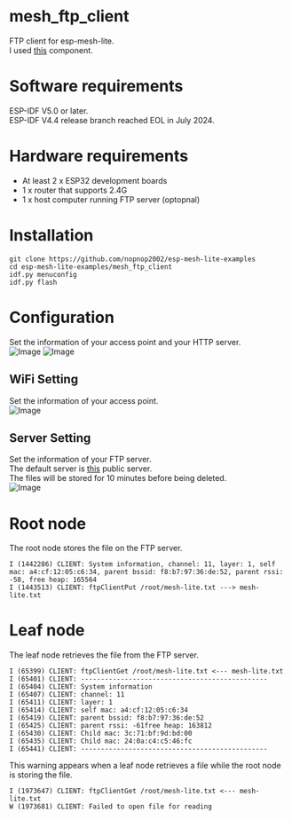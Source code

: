 # mesh_ftp_client
FTP client for esp-mesh-lite.   
I used [this](https://github.com/nopnop2002/esp-idf-ftpClient) component.   

# Software requirements
ESP-IDF V5.0 or later.   
ESP-IDF V4.4 release branch reached EOL in July 2024.   

# Hardware requirements
- At least 2 x ESP32 development boards
- 1 x router that supports 2.4G
- 1 x host computer running FTP server (optopnal)

# Installation
```
git clone https://github.com/nopnop2002/esp-mesh-lite-examples
cd esp-mesh-lite-examples/mesh_ftp_client
idf.py menuconfig
idf.py flash
```

# Configuration   
Set the information of your access point and your HTTP server.   
![Image](https://github.com/user-attachments/assets/28ee4b1b-541a-4bc0-9d20-4c70e0e60452)
![Image](https://github.com/user-attachments/assets/218ee65f-d94c-403d-b576-dc82eb8db4e7)

## WiFi Setting
Set the information of your access point.   
![Image](https://github.com/user-attachments/assets/3c873f51-cb79-4ae2-b980-1d49ea2f9245)

## Server Setting
Set the information of your FTP server.   
The default server is [this](https://dlptest.com/ftp-test/) public server.   
The files will be stored for 10 minutes before being deleted.   
![Image](https://github.com/user-attachments/assets/54e845bf-9c3e-4db6-8fa6-7e17cdcaac79)

# Root node
The root node stores the file on the FTP server.
```
I (1442286) CLIENT: System information, channel: 11, layer: 1, self mac: a4:cf:12:05:c6:34, parent bssid: f8:b7:97:36:de:52, parent rssi: -58, free heap: 165564
I (1443513) CLIENT: ftpClientPut /root/mesh-lite.txt ---> mesh-lite.txt
```

# Leaf node
The leaf node retrieves the file from the FTP server.
```
I (65399) CLIENT: ftpClientGet /root/mesh-lite.txt <--- mesh-lite.txt
I (65401) CLIENT: -----------------------------------------------
I (65404) CLIENT: System information
I (65407) CLIENT: channel: 11
I (65411) CLIENT: layer: 1
I (65414) CLIENT: self mac: a4:cf:12:05:c6:34
I (65419) CLIENT: parent bssid: f8:b7:97:36:de:52
I (65425) CLIENT: parent rssi: -61free heap: 163812
I (65430) CLIENT: Child mac: 3c:71:bf:9d:bd:00
I (65435) CLIENT: Child mac: 24:0a:c4:c5:46:fc
I (65441) CLIENT: -----------------------------------------------
```

This warning appears when a leaf node retrieves a file while the root node is storing the file.   
```
I (1973647) CLIENT: ftpClientGet /root/mesh-lite.txt <--- mesh-lite.txt
W (1973681) CLIENT: Failed to open file for reading
```
